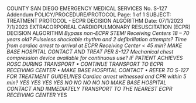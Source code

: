 COUNTY SAN DIEGO EMERGENCY MEDICAL SERVICES No. S-127 Addendum
POLICY/PROCEDURE/PROTOCOL Page: 1 of 1
SUBJECT: TREATMENT PROTOCOL - ECPR DECISION ALGORITHM Date: 07/1/2023
7/1/2023
EXTRACORPOREAL CARDIOPULMONARY RESUSCITATION (ECPR)
DECISION ALGORITHM
 *Bypass non-ECPR STEMI Receiving Centers
18 – 70 years old?
Pulseless shockable rhythm and 2 defibrillation attempts?
Time from cardiac arrest to arrival at ECPR Receiving Center < 45 min?
MAKE BASE HOSPITAL
CONTACT AND
TREAT PER S-127
Mechanical chest compression device available for continuous use?
IF PATIENT ACHIEVES ROSC DURING TRANSPORT
• CONTINUE TRANSPORT TO ECPR RECEIVING CENTER
• MAKE BASE HOSPITAL CONTACT
• REFER TO S-127 FOR TREATMENT GUIDELINES
Cardiac arrest witnessed and CPR within 5 min?
YES
YES
YES
YES
NO
NO
NO
NO
NO
MAKE BASE HOSPITAL CONTACT AND IMMEDIATELY
TRANSPORT TO THE NEAREST
ECPR RECEIVING CENTER*
YES

